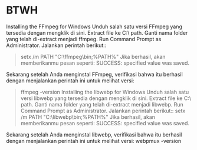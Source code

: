 # BTWH

Installing the FFmpeg for Windows
Unduh salah satu versi FFmpeg yang tersedia dengan mengklik di sini.
Extract file ke C:\ path.
Ganti nama folder yang telah di-extract menjadi ffmpeg.
Run Command Prompt as Administrator.
Jalankan perintah berikut::
> setx /m PATH "C:\ffmpeg\bin;%PATH%"
Jika berhasil, akan memberikanmu pesan seperti: SUCCESS: specified value was saved.

Sekarang setelah Anda menginstal FFmpeg, verifikasi bahwa itu berhasil dengan menjalankan perintah ini untuk melihat versi:
> ffmpeg -version
Installing the libwebp for Windows
Unduh salah satu versi libwebp yang tersedia dengan mengklik di sini.
Extract file ke C:\ path.
Ganti nama folder yang telah di-extract menjadi libwebp.
Run Command Prompt as Administrator.
Jalankan perintah berikut::
setx /m PATH "C:\libwebp\bin;%PATH%"
Jika berhasil, akan memberikanmu pesan seperti: SUCCESS: specified value was saved.

Sekarang setelah Anda menginstal libwebp, verifikasi bahwa itu berhasil dengan menjalankan perintah ini untuk melihat versi:
webpmux -version
